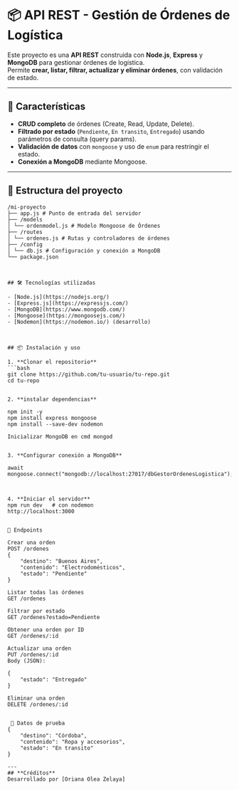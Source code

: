 # 📦 API REST - Gestión de Órdenes de Logística

Este proyecto es una **API REST** construida con **Node.js**, **Express** y **MongoDB** para gestionar órdenes de logística.  
Permite **crear, listar, filtrar, actualizar y eliminar órdenes**, con validación de estado.

---

## 🚀 Características

- **CRUD completo** de órdenes (Create, Read, Update, Delete).
- **Filtrado por estado** (`Pendiente`, `En transito`, `Entregado`) usando parámetros de consulta (query params).
- **Validación de datos** con `mongoose` y uso de `enum` para restringir el estado.
- **Conexión a MongoDB** mediante Mongoose.

---

## 📂 Estructura del proyecto    
```plaintext
/mi-proyecto
├── app.js # Punto de entrada del servidor
├── /models
│ └── ordenmodel.js # Modelo Mongoose de Órdenes
├── /routes
│ └── ordenes.js # Rutas y controladores de órdenes
├── /config
│ └── db.js # Configuración y conexión a MongoDB
└── package.json



## 🛠️ Tecnologías utilizadas

- [Node.js](https://nodejs.org/)
- [Express.js](https://expressjs.com/)
- [MongoDB](https://www.mongodb.com/)
- [Mongoose](https://mongoosejs.com/)
- [Nodemon](https://nodemon.io/) (desarrollo)



## 📦 Instalación y uso

1. **Clonar el repositorio**
```bash
git clone https://github.com/tu-usuario/tu-repo.git
cd tu-repo


2. **instalar dependencias**

npm init -y
npm install express mongoose
npm install --save-dev nodemon

Inicializar MongoDB en cmd mongod


3. **Configurar conexión a MongoDB**

await mongoose.connect("mongodb://localhost:27017/dbGestorOrdenesLogistica");



4. **Iniciar el servidor**
npm run dev   # con nodemon
http://localhost:3000


📌 Endpoints

Crear una orden
POST /ordenes
{
    "destino": "Buenos Aires",
    "contenido": "Electrodomésticos",
    "estado": "Pendiente"
}

Listar todas las órdenes
GET /ordenes

Filtrar por estado
GET /ordenes?estado=Pendiente

Obtener una orden por ID
GET /ordenes/:id

Actualizar una orden
PUT /ordenes/:id
Body (JSON):

{
    "estado": "Entregado"
}

Eliminar una orden
DELETE /ordenes/:id


 🧪 Datos de prueba
{
    "destino": "Córdoba",
    "contenido": "Ropa y accesorios",
    "estado": "En transito"
}

---
## **Créditos**
Desarrollado por [Oriana Olea Zelaya]

